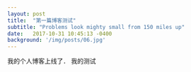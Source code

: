 ```yaml
---
layout: post
title:  "第一篇博客测试"
subtitle: "Problems look mighty small from 150 miles up"
date:   2017-10-31 10:45:13 -0400
background: '/img/posts/06.jpg'
---
```



我的个人博客上线了．
我的测试
